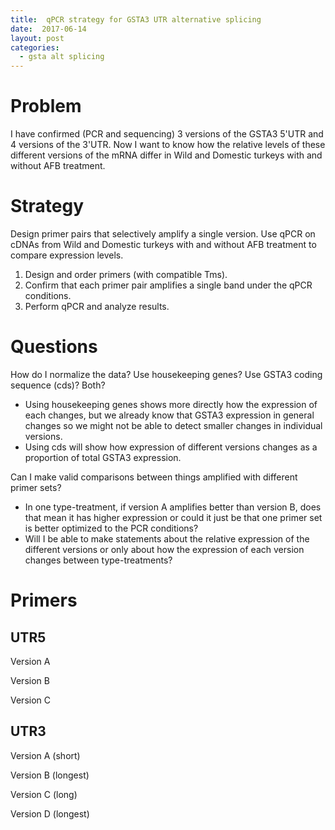 ```yaml
---
title:  qPCR strategy for GSTA3 UTR alternative splicing
date:  2017-06-14
layout: post
categories:
  - gsta alt splicing
---
```

# Problem

I have confirmed (PCR and sequencing) 3 versions of the GSTA3 5'UTR and 4 versions of the 3'UTR. Now I want to know how the relative levels of these different versions of the mRNA differ in Wild and Domestic turkeys with and without AFB treatment.

# Strategy

Design primer pairs that selectively amplify a single version. Use qPCR on cDNAs from Wild and Domestic turkeys with and without AFB treatment to compare expression levels.

1. Design and order primers (with compatible Tms).
2. Confirm that each primer pair amplifies a single band under the qPCR conditions.
3. Perform qPCR and analyze results.

# Questions

How do I normalize the data? Use housekeeping genes? Use GSTA3 coding sequence (cds)? Both?
  * Using housekeeping genes shows more directly how the expression of each changes, but we already know that GSTA3 expression in general changes so we might not be able to detect smaller changes in individual versions.
  * Using cds will show how expression of different versions changes as a proportion of total GSTA3 expression.

Can I make valid comparisons between things amplified with different primer sets?
  * In one type-treatment, if version A amplifies better than version B, does that mean it has higher expression or could it just be that one primer set is better optimized to the PCR conditions?
  * Will I be able to make statements about the relative expression of the different versions or only about how the expression of each version changes between type-treatments?

# Primers

## UTR5

Version A

Version B

Version C

## UTR3

Version A (short)

Version B (longest)

Version C (long)

Version D (longest)
